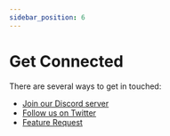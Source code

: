 ```yaml
---
sidebar_position: 6
---
```


# Get Connected

There are several ways to get in touched:

* [Join our Discord server](https://discord.com/invite/ccZn9ZMfFf)
* [Follow us on Twitter](https://twitter.com/flows_network)
* [Feature Request](https://docs.google.com/forms/d/e/1FAIpQLSdxdPmLnPVwvhuG5mzdkEsWUt1lMEYxdzb3BmDEzr2wumnTqA/viewform?usp=send_form)

